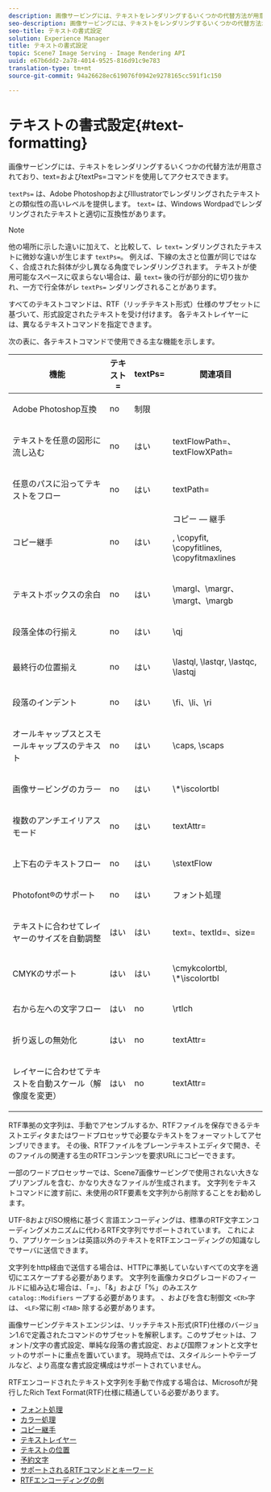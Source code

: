 ```yaml
---
description: 画像サービングには、テキストをレンダリングするいくつかの代替方法が用意されており、text=およびtextPs=コマンドを使用してアクセスできます。
seo-description: 画像サービングには、テキストをレンダリングするいくつかの代替方法が用意されており、text=およびtextPs=コマンドを使用してアクセスできます。
seo-title: テキストの書式設定
solution: Experience Manager
title: テキストの書式設定
topic: Scene7 Image Serving - Image Rendering API
uuid: e67b6dd2-2a78-4014-9525-816d91c9e783
translation-type: tm+mt
source-git-commit: 94a26628ec619076f0942e9278165cc591f1c150

---
```



# テキストの書式設定{#text-formatting}

画像サービングには、テキストをレンダリングするいくつかの代替方法が用意されており、text=およびtextPs=コマンドを使用してアクセスできます。

`textPs=` は、Adobe PhotoshopおよびIllustratorでレンダリングされたテキストとの類似性の高いレベルを提供します。 `text=` は、Windows Wordpadでレンダリングされたテキストと適切に互換性があります。

>[!NOTE]
>
>他の場所に示した違いに加えて、と比較して、レ `text=` ンダリングされたテキストに微妙な違いが生じます `textPs=`。 例えば、下線の太さと位置が同じではなく、合成された斜体が少し異なる角度でレンダリングされます。 テキストが使用可能なスペースに収まらない場合は、最 `text=` 後の行が部分的に切り抜かれ、一方で行全体がレ `textPs=` ンダリングされることがあります。

すべてのテキストコマンドは、RTF（リッチテキスト形式）仕様のサブセットに基づいて、形式設定されたテキストを受け付けます。 各テキストレイヤーには、異なるテキストコマンドを指定できます。

次の表に、各テキストコマンドで使用できる主な機能を示します。

<table id="table_9C41CBDA94C24805B538E5049B0137C6"> 
 <thead> 
  <tr> 
   <th class="entry"> <b> 機能</b> </th> 
   <th class="entry"> <b> テキスト=</b> </th> 
   <th class="entry"> <b> textPs=</b> </th> 
   <th class="entry"> <b> 関連項目</b> </th> 
  </tr> 
 </thead>
 <tbody> 
  <tr> 
   <td> <p> Adobe Photoshop互換 </p> </td> 
   <td> <p> no </p> </td> 
   <td> <p> 制限 </p> </td> 
   <td> <p> </p> </td> 
  </tr> 
  <tr> 
   <td> <p>テキストを任意の図形に流し込む </p> </td> 
   <td> <p>no </p> </td> 
   <td> <p>はい </p> </td> 
   <td> <p>textFlowPath=、textFlowXPath= </p> </td> 
  </tr> 
  <tr> 
   <td> <p>任意のパスに沿ってテキストをフロー </p> </td> 
   <td> <p>no </p> </td> 
   <td> <p>はい </p> </td> 
   <td> <p>textPath= </p> </td> 
  </tr> 
  <tr> 
   <td> <p>コピー継手 </p> </td> 
   <td> <p>no </p> </td> 
   <td> <p>はい </p> </td> 
   <td> コピー — 継手 <p>, \copyfit, \copyfitlines, \copyfitmaxlines </p> </td> 
  </tr> 
  <tr> 
   <td> <p>テキストボックスの余白 </p> </td> 
   <td> <p>no </p> </td> 
   <td> <p>はい </p> </td> 
   <td> <p>\margl、\margr、\margt、\margb </p> </td> 
  </tr> 
  <tr> 
   <td> <p>段落全体の行揃え </p> </td> 
   <td> <p>no </p> </td> 
   <td> <p>はい </p> </td> 
   <td> <p>\qj </p> </td> 
  </tr> 
  <tr> 
   <td> <p>最終行の位置揃え </p> </td> 
   <td> <p>no </p> </td> 
   <td> <p>はい </p> </td> 
   <td> <p>\lastql, \lastqr, \lastqc, \lastqj </p> </td> 
  </tr> 
  <tr> 
   <td> <p>段落のインデント </p> </td> 
   <td> <p>no </p> </td> 
   <td> <p>はい </p> </td> 
   <td> <p>\fi、\li、\ri </p> </td> 
  </tr> 
  <tr> 
   <td> <p>オールキャップスとスモールキャップスのテキスト </p> </td> 
   <td> <p>no </p> </td> 
   <td> <p>はい </p> </td> 
   <td> <p>\caps, \scaps </p> </td> 
  </tr> 
  <tr> 
   <td> <p>画像サービングのカラー </p> </td> 
   <td> <p>no </p> </td> 
   <td> <p>はい </p> </td> 
   <td> <p>\*\iscolortbl </p> </td> 
  </tr> 
  <tr> 
   <td> <p>複数のアンチエイリアスモード </p> </td> 
   <td> <p>no </p> </td> 
   <td> <p>はい </p> </td> 
   <td> <p>textAttr= </p> </td> 
  </tr> 
  <tr> 
   <td> <p>上下右のテキストフロー </p> </td> 
   <td> <p>no </p> </td> 
   <td> <p>はい </p> </td> 
   <td> <p>\stextFlow </p> </td> 
  </tr> 
  <tr> 
   <td> <p>Photofont®のサポート </p> </td> 
   <td> <p>no </p> </td> 
   <td> <p>はい </p> </td> 
   <td> フォント処理 </td> 
  </tr> 
  <tr> 
   <td> <p>テキストに合わせてレイヤーのサイズを自動調整 </p> </td> 
   <td> <p>はい </p> </td> 
   <td> <p>はい </p> </td> 
   <td> <p>text=、textId=、size= </p> </td> 
  </tr> 
  <tr> 
   <td> <p>CMYKのサポート </p> </td> 
   <td> <p>はい </p> </td> 
   <td> <p>はい </p> </td> 
   <td> <p>\cmykcolortbl, \*\iscolortbl </p> </td> 
  </tr> 
  <tr> 
   <td> <p>右から左への文字フロー </p> </td> 
   <td> <p>はい </p> </td> 
   <td> <p>no </p> </td> 
   <td> <p>\rtlch </p> </td> 
  </tr> 
  <tr> 
   <td> <p>折り返しの無効化 </p> </td> 
   <td> <p>はい </p> </td> 
   <td> <p>no </p> </td> 
   <td> <p>textAttr= </p> </td> 
  </tr> 
  <tr> 
   <td> <p>レイヤーに合わせてテキストを自動スケール（解像度を変更） </p> </td> 
   <td> <p>はい </p> </td> 
   <td> <p>no </p> </td> 
   <td> <p>textAttr= </p> </td> 
  </tr> 
 </tbody> 
</table>

RTF準拠の文字列は、手動でアセンブルするか、RTFファイルを保存できるテキストエディタまたはワードプロセッサで必要なテキストをフォーマットしてアセンブリできます。 その後、RTFファイルをプレーンテキストエディタで開き、そのファイルの関連する生のRTFコンテンツを要求URLにコピーできます。

一部のワードプロセッサーでは、Scene7画像サービングで使用されない大きなプリアンブルを含む、かなり大きなファイルが生成されます。 文字列をテキストコマンドに渡す前に、未使用のRTF要素を文字列から削除することをお勧めします。

UTF-8およびISO規格に基づく言語エンコーディングは、標準のRTF文字エンコーディングメカニズムに代わるRTF文字列でサポートされています。 これにより、アプリケーションは英語以外のテキストをRTFエンコーディングの知識なしでサーバに送信できます。

文字列をhttp経由で送信する場合は、HTTPに準拠していないすべての文字を適切にエスケープする必要があります。 文字列を画像カタログレコードのフィールドに組み込む場合は、「=」、「&amp;」および「%」のみエスケ `catalog::Modifiers` ープする必要があります。 、およびを含む制御文 `<CR>`字は、 `<LF>`常に削 `<TAB>` 除する必要があります。

画像サービングテキストエンジンは、リッチテキスト形式(RTF)仕様のバージョン1.6で定義されたコマンドのサブセットを解釈します。このサブセットは、フォント/文字の書式設定、単純な段落の書式設定、および国際フォントと文字セットのサポートに重点を置いています。 現時点では、スタイルシートやテーブルなど、より高度な書式設定構成はサポートされていません。

RTFエンコードされたテキスト文字列を手動で作成する場合は、Microsoftが発行したRich Text Format(RTF)仕様に精通している必要があります。

* [フォント処理](r-font-handling.md)
* [カラー処理](r-color-handling.md)
* [コピー継手](r-copy-fitting.md)
* [テキストレイヤー](r-text-layers.md)
* [テキストの位置](r-text-positioning.md)
* [予約文字](r-reserved-characters.md)
* [サポートされるRTFコマンドとキーワード](c-supported-rtf-commands-and-keywords/c-supported-rtf-commands-and-keywords.md)
* [RTFエンコーディングの例](r-rtf-encoding-examples.md)
